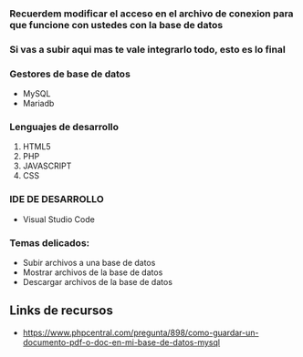 ### Recuerdem modificar el acceso en el archivo de conexion para que funcione con ustedes con la base de datos

### Si vas a subir aqui mas te vale integrarlo todo, esto es lo final

### Gestores de base de datos
- MySQL
- Mariadb

### Lenguajes de desarrollo
1. HTML5
2. PHP
3. JAVASCRIPT
4. CSS

### IDE DE DESARROLLO
 - Visual Studio Code

### Temas delicados:
 - Subir archivos a una base de datos
 - Mostrar archivos de la base de datos
 - Descargar archivos de la base de datos

## Links de recursos
 - https://www.phpcentral.com/pregunta/898/como-guardar-un-documento-pdf-o-doc-en-mi-base-de-datos-mysql
